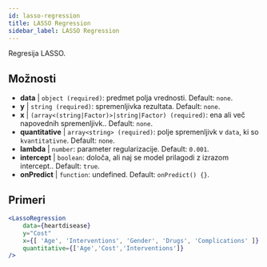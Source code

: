 ```yaml
---
id: lasso-regression
title: LASSO Regression
sidebar_label: LASSO Regression
---
```


Regresija LASSO.

## Možnosti

* __data__ | `object (required)`: predmet polja vrednosti. Default: `none`.
* __y__ | `string (required)`: spremenljivka rezultata. Default: `none`.
* __x__ | `(array<(string|Factor)>|string|Factor) (required)`: ena ali več napovednih spremenljivk.. Default: `none`.
* __quantitative__ | `array<string> (required)`: polje spremenljivk v `data`, ki so `kvantitativne`. Default: `none`.
* __lambda__ | `number`: parameter regularizacije. Default: `0.001`.
* __intercept__ | `boolean`: določa, ali naj se model prilagodi z izrazom intercept.. Default: `true`.
* __onPredict__ | `function`: undefined. Default: `onPredict() {}`.


## Primeri

```jsx live
<LassoRegression
    data={heartdisease} 
    y="Cost"
    x={[ 'Age', 'Interventions', 'Gender', 'Drugs', 'Complications' ]}
    quantitative={['Age','Cost','Interventions']}
/>
```

